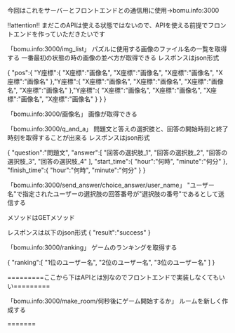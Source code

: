 
今回はこれをサーバーとフロントエンドとの通信用に使用→bomu.info:3000


!!attention!!
まだこのAPIは使える状態ではないので、APIを使える前提でフロントエンドを作っていただきたいです


「bomu.info:3000/img_list」
パズルに使用する画像のファイル名の一覧を取得する
一番最初の状態の時の画像の並べ方が取得できる
レスポンスはjson形式

{
    "pos":{
        "Y座標":{
            "X座標":"画像名",
            "X座標":"画像名",
            "X座標":"画像名",
            "X座標":"画像名"
        },"Y座標":{
            "X座標":"画像名",
            "X座標":"画像名",
            "X座標":"画像名",
            "X座標":"画像名"
        },"Y座標":{
            "X座標":"画像名",
            "X座標":"画像名",
            "X座標":"画像名",
            "X座標":"画像名"
        }
    }
}

「bomu.info:3000/画像名」
画像が取得できる

「bomu.info:3000/q_and_a」
問題文と答えの選択肢と、回答の開始時刻と終了時刻を取得することが出来る
レスポンスはjson形式

{
    "question":"問題文",
    "answer":[
        "回答の選択肢_1",
        "回答の選択肢_2",
        "回答の選択肢_3",
        "回答の選択肢_4"
    ],
    "start_time":{
        "hour":"何時",
        "minute":"何分"
    },
    "finish_time":{
        "hour":"何時",
        "minute":"何分"
    }
}



「bomu.info:3000/send_answer/choice_answer/user_name」
"ユーザー名"で指定されたユーザーの選択肢の回答番号が"選択肢の番号"であるとして送信する

メソッドはGETメソッド


レスポンスは以下のjson形式
{
    "result":"success"
}


「bomu.info:3000/ranking」
ゲームのランキングを取得する

{
    "ranking":[
            "1位のユーザー名",
            "2位のユーザー名",
            "3位のユーザー名"
        ]
}



=========ここから下はAPIとは別なのでフロントエンドで実装しなくてもいい=========

「bomu.info:3000/make_room/何秒後にゲーム開始するか」
ルームを新しく作成する

=======

